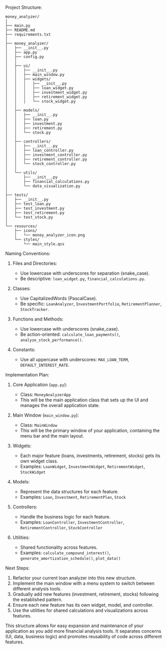 Project Structure:
```
money_analyzer/
│
├── main.py
├── README.md
├── requirements.txt
│
├── money_analyzer/
│   ├── __init__.py
│   ├── app.py
│   ├── config.py
│   │
│   ├── ui/
│   │   ├── __init__.py
│   │   ├── main_window.py
│   │   ├── widgets/
│   │   │   ├── __init__.py
│   │   │   ├── loan_widget.py
│   │   │   ├── investment_widget.py
│   │   │   ├── retirement_widget.py
│   │   │   └── stock_widget.py
│   │
│   ├── models/
│   │   ├── __init__.py
│   │   ├── loan.py
│   │   ├── investment.py
│   │   ├── retirement.py
│   │   └── stock.py
│   │
│   ├── controllers/
│   │   ├── __init__.py
│   │   ├── loan_controller.py
│   │   ├── investment_controller.py
│   │   ├── retirement_controller.py
│   │   └── stock_controller.py
│   │
│   └── utils/
│       ├── __init__.py
│       ├── financial_calculations.py
│       └── data_visualization.py
│
├── tests/
│   ├── __init__.py
│   ├── test_loan.py
│   ├── test_investment.py
│   ├── test_retirement.py
│   └── test_stock.py
│
└── resources/
    ├── icons/
    │   └── money_analyzer_icon.png
    └── styles/
        └── main_style.qss
```

Naming Conventions:

1. Files and Directories:
   - Use lowercase with underscores for separation (snake_case).
   - Be descriptive: `loan_widget.py`, `financial_calculations.py`.

2. Classes:
   - Use CapitalizedWords (PascalCase).
   - Be specific: `LoanAnalyzer`, `InvestmentPortfolio`, `RetirementPlanner`, `StockTracker`.

3. Functions and Methods:
   - Use lowercase with underscores (snake_case).
   - Be action-oriented: `calculate_loan_payments()`, `analyze_stock_performance()`.

4. Constants:
   - Use all uppercase with underscores: `MAX_LOAN_TERM`, `DEFAULT_INTEREST_RATE`.

Implementation Plan:

1. Core Application (`app.py`):
   - Class: `MoneyAnalyzerApp`
   - This will be the main application class that sets up the UI and manages the overall application state.

2. Main Window (`main_window.py`):
   - Class: `MainWindow`
   - This will be the primary window of your application, containing the menu bar and the main layout.

3. Widgets:
   - Each major feature (loans, investments, retirement, stocks) gets its own widget class.
   - Examples: `LoanWidget`, `InvestmentWidget`, `RetirementWidget`, `StockWidget`

4. Models:
   - Represent the data structures for each feature.
   - Examples: `Loan`, `Investment`, `RetirementPlan`, `Stock`

5. Controllers:
   - Handle the business logic for each feature.
   - Examples: `LoanController`, `InvestmentController`, `RetirementController`, `StockController`

6. Utilities:
   - Shared functionality across features.
   - Examples: `calculate_compound_interest()`, `generate_amortization_schedule()`, `plot_data()`

Next Steps:

1. Refactor your current loan analyzer into this new structure.
2. Implement the main window with a menu system to switch between different analysis tools.
3. Gradually add new features (investment, retirement, stocks) following the established pattern.
4. Ensure each new feature has its own widget, model, and controller.
5. Use the utilities for shared calculations and visualizations across features.

This structure allows for easy expansion and maintenance of your application as you add more financial analysis tools. It separates concerns (UI, data, business logic) and promotes reusability of code across different features.